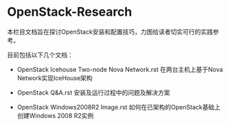 OpenStack-Research
==================

本栏目文档旨在探讨OpenStack安装和配置技巧，力图给读者切实可行的实践参考。

目前包括以下几个文档：

* OpenStack Icehouse Two-node Nova Network.rst 在两台主机上基于Nova Network实现IceHouse架构

* OpenStack Q&A.rst  安装及运行过程中的问题及解决方案

* OpenStack Windows2008R2 Image.rst 如何在已架构的OpenStack基础上创建Windows 2008 R2实例

